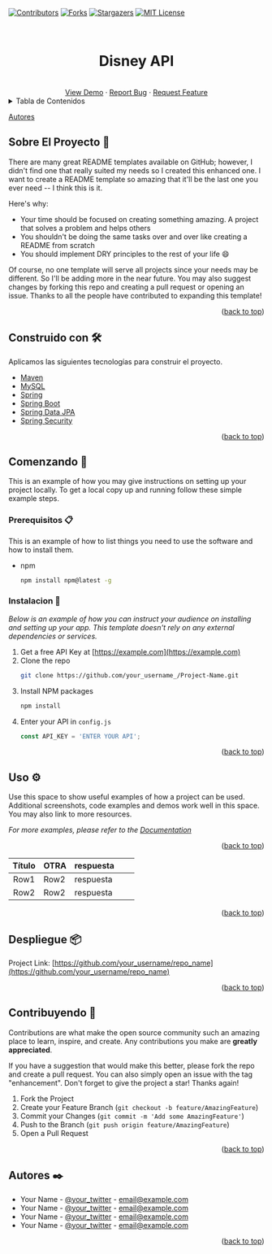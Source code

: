 <div id="top"></div>

<!-- PROJECT SHIELDS -->
<!--
*** I'm using markdown "reference style" links for readability.
*** Reference links are enclosed in brackets [ ] instead of parentheses ( ).
*** See the bottom of this document for the declaration of the reference variables
*** for contributors-url, forks-url, etc. This is an optional, concise syntax you may use.
*** https://www.markdownguide.org/basic-syntax/#reference-style-links
-->
[![Contributors][contributors-shield]][contributors-url]
[![Forks][forks-shield]][forks-url]
[![Stargazers][stars-shield]][stars-url]
[![MIT License][license-shield]][license-url]

<!-- PROJECT HEADER -->
<br />
<div align="center">
  <h1 align="center">Disney API</h1>
    <br />
    <a href="https://github.com/othneildrew/Best-README-Template">View Demo</a>
    ·
    <a href="https://github.com/othneildrew/Best-README-Template/issues">Report Bug</a>
    ·
    <a href="https://github.com/othneildrew/Best-README-Template/issues">Request Feature</a>
    <br />
</div>



<!-- TABLE OF CONTENTS -->
<details>
  <summary>Tabla de Contenidos</summary>
  <ol>
    <li>
      <a href="#sobre-el-proyecto-📖">Sobre El Proyecto</a>
      <ul>
        <li><a href="#construido-con-🛠️">Construido con</a></li>
      </ul>
    </li>
    <li>
      <a href="#comenzando-🚀">Comenzando</a>
      <ul>
        <li><a href="#prerequisitos-📋">Pre-requisitos</a></li>
        <li><a href="#instalacion-🔧">Instalacion</a></li>
      </ul>
    </li>
    <li><a href="#uso-⚙️">Uso</a></li>
    <li><a href="#despliegue-📦">Despliegue</a></li>
    <li><a href="#contribuyendo-🤝">Contribuyendo</a></li>
  </ol>
</details>

[Autores](#autores-✒️)


<!-- ABOUT THE PROJECT -->
## Sobre El Proyecto 📖

There are many great README templates available on GitHub; however, I didn't find one that really suited my needs so I created this enhanced one. I want to create a README template so amazing that it'll be the last one you ever need -- I think this is it.

Here's why:
* Your time should be focused on creating something amazing. A project that solves a problem and helps others
* You shouldn't be doing the same tasks over and over like creating a README from scratch
* You should implement DRY principles to the rest of your life :smile:

Of course, no one template will serve all projects since your needs may be different. So I'll be adding more in the near future. You may also suggest changes by forking this repo and creating a pull request or opening an issue. Thanks to all the people have contributed to expanding this template!

<p align="right">(<a href="#top">back to top</a>)</p>


<!-- BUILD WITH -->
## Construido con 🛠️

Aplicamos las siguientes tecnologías para construir el proyecto.

* [Maven](https://maven.apache.org/)
* [MySQL](https://www.mysql.com/)
* [Spring](https://spring.io/)
* [Spring Boot](https://spring.io/projects/spring-boot)
* [Spring Data JPA](https://spring.io/projects/spring-data-jpa)
* [Spring Security](https://spring.io/projects/spring-security)


<p align="right">(<a href="#top">back to top</a>)</p>



<!-- GETTING STARTED -->
## Comenzando 🚀

This is an example of how you may give instructions on setting up your project locally.
To get a local copy up and running follow these simple example steps.

### Prerequisitos 📋

This is an example of how to list things you need to use the software and how to install them.
* npm
  ```sh
  npm install npm@latest -g
  ```

### Instalacion 🔧

_Below is an example of how you can instruct your audience on installing and setting up your app. This template doesn't rely on any external dependencies or services._

1. Get a free API Key at [https://example.com](https://example.com)
2. Clone the repo
   ```sh
   git clone https://github.com/your_username_/Project-Name.git
   ```
3. Install NPM packages
   ```sh
   npm install
   ```
4. Enter your API in `config.js`
   ```js
   const API_KEY = 'ENTER YOUR API';
   ```

<p align="right">(<a href="#top">back to top</a>)</p>



<!-- USAGE EXAMPLES -->
## Uso ⚙️

Use this space to show useful examples of how a project can be used. Additional screenshots, code examples and demos work well in this space. You may also link to more resources.

_For more examples, please refer to the [Documentation](https://example.com)_

<p align="right">(<a href="#top">back to top</a>)</p>


| Título | OTRA | respuesta | | |
|:-------------------:|---|---|---|---|
| Row1 | Row2 | respuesta | | |
| Row2 | Row2 | respuesta | | |

<p align="right">(<a href="#top">back to top</a>)</p>

<!-- DEPLOY -->
## Despliegue 📦


Project Link: [https://github.com/your_username/repo_name](https://github.com/your_username/repo_name)

<p align="right">(<a href="#top">back to top</a>)</p>

<!-- CONTRIBUTING -->
## Contribuyendo 🤝

Contributions are what make the open source community such an amazing place to learn, inspire, and create. Any contributions you make are **greatly appreciated**.

If you have a suggestion that would make this better, please fork the repo and create a pull request. You can also simply open an issue with the tag "enhancement".
Don't forget to give the project a star! Thanks again!

1. Fork the Project
2. Create your Feature Branch (`git checkout -b feature/AmazingFeature`)
3. Commit your Changes (`git commit -m 'Add some AmazingFeature'`)
4. Push to the Branch (`git push origin feature/AmazingFeature`)
5. Open a Pull Request

<p align="right">(<a href="#top">back to top</a>)</p>

<!-- AUTHORS -->
## Autores ✒️

- Your Name - [@your_twitter](https://twitter.com/your_username) - email@example.com 
- Your Name - [@your_twitter](https://twitter.com/your_username) - email@example.com
- Your Name - [@your_twitter](https://twitter.com/your_username) - email@example.com
- Your Name - [@your_twitter](https://twitter.com/your_username) - email@example.com

<p align="right">(<a href="#top">back to top</a>)</p>


<!-- MARKDOWN LINKS & IMAGES -->
<!-- https://www.markdownguide.org/basic-syntax/#reference-style-links -->
[contributors-shield]: https://img.shields.io/github/contributors/othneildrew/Best-README-Template.svg?style=for-the-badge
[contributors-url]: https://github.com/othneildrew/Best-README-Template/graphs/contributors
[forks-shield]: https://img.shields.io/github/forks/othneildrew/Best-README-Template.svg?style=for-the-badge
[forks-url]: https://github.com/othneildrew/Best-README-Template/network/members
[stars-shield]: https://img.shields.io/github/stars/othneildrew/Best-README-Template.svg?style=for-the-badge
[stars-url]: https://github.com/othneildrew/Best-README-Template/stargazers
[license-shield]: https://img.shields.io/github/license/othneildrew/Best-README-Template.svg?style=for-the-badge
[license-url]: https://github.com/othneildrew/Best-README-Template/blob/master/LICENSE.txt

